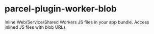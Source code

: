 # parcel-plugin-worker-blob
Inline Web/Service/Shared Workers JS files in your app bundle. Access inlined JS files with blob URLs
